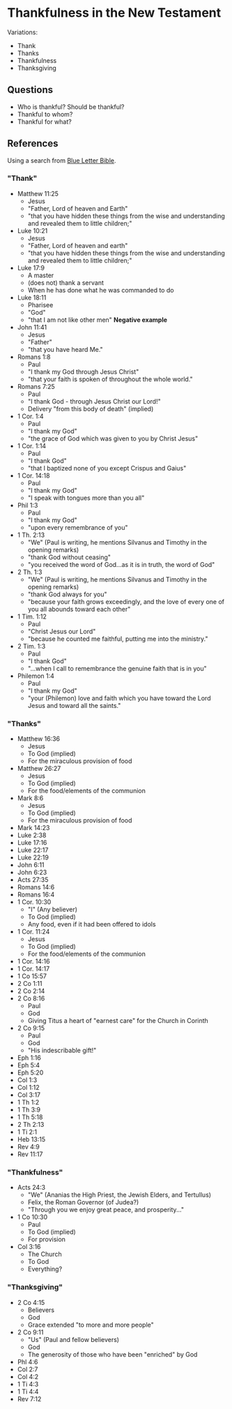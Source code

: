 # Thankfulness in the New Testament

Variations:

* Thank
* Thanks
* Thankfulness
* Thanksgiving

## Questions

* Who is thankful? Should be thankful?
* Thankful to whom?
* Thankful for what?

## References

Using a search from [Blue Letter Bible](https://www.blueletterbible.org/search/search.cfm?Criteria=thank&t=NKJV&csr=9#s=s_primary_0_1).

### "Thank"

* Matthew 11:25
  * Jesus
  * "Father, Lord of heaven and Earth"
  * "that you have hidden these things from the wise and understanding and revealed them to little children;"
* Luke 10:21
  * Jesus
  * "Father, Lord of heaven and earth"
  * "that you have hidden these things from the wise and understanding and revealed them to little children;"
* Luke 17:9
  * A master
  * (does not) thank a servant
  * When he has done what he was commanded to do
* Luke 18:11
  * Pharisee
  * "God"
  * "that I am not like other men" **Negative example**
* John 11:41
  * Jesus
  * "Father"
  * "that you have heard Me."
* Romans 1:8
  * Paul
  * "I thank my God through Jesus Christ"
  * "that your faith is spoken of throughout the whole world."
* Romans 7:25
  * Paul
  * "I thank God - through Jesus Christ our Lord!"
  * Delivery "from this body of death" (implied)
* 1 Cor. 1:4
  * Paul
  * "I thank my God"
  * "the grace of God which was given to you by Christ Jesus"
* 1 Cor. 1:14
  * Paul
  * "I thank God"
  * "that I baptized none of you except Crispus and Gaius"
* 1 Cor. 14:18
  * Paul
  * "I thank my God"
  * "I speak with tongues more than you all"
* Phil 1:3
  * Paul
  * "I thank my God"
  * "upon every remembrance of you"
* 1 Th. 2:13
  * "We" (Paul is writing, he mentions Silvanus and Timothy in the opening remarks)
  * "thank God without ceasing"
  * "you received the word of God...as it is in truth, the word of God"
* 2 Th. 1:3
  * "We" (Paul is writing, he mentions Silvanus and Timothy in the opening remarks)
  * "thank God always for you"
  * "because your faith grows exceedingly, and the love of every one of you all abounds toward each other"
* 1 Tim. 1:12
  * Paul
  * "Christ Jesus our Lord"
  * "because he counted me faithful, putting me into the ministry."
* 2 Tim. 1:3
  * Paul
  * "I thank God"
  * "...when I call to remembrance the genuine faith that is in you"
* Philemon 1:4
  * Paul
  * "I thank my God"
  * "your (Philemon) love and faith which you have toward the Lord Jesus and toward all the saints."

### "Thanks"

* Matthew 16:36
  * Jesus
  * To God (implied)
  * For the miraculous provision of food
* Matthew 26:27
  * Jesus
  * To God (implied)
  * For the food/elements of the communion
* Mark 8:6
  * Jesus
  * To God (implied)
  * For the miraculous provision of food
* Mark 14:23
* Luke 2:38
* Luke 17:16
* Luke 22:17
* Luke 22:19
* John 6:11
* John 6:23
* Acts 27:35
* Romans 14:6
* Romans 16:4
* 1 Cor. 10:30
  * "I" (Any believer)
  * To God (implied)
  * Any food, even if it had been offered to idols
* 1 Cor. 11:24
  * Jesus
  * To God (implied)
  * For the food/elements of the communion
* 1 Cor. 14:16
* 1 Cor. 14:17
* 1 Co 15:57
* 2 Co 1:11
* 2 Co 2:14
* 2 Co 8:16
  * Paul
  * God
  * Giving Titus a heart of "earnest care" for the Church in Corinth
* 2 Co 9:15
  * Paul
  * God
  * "His indescribable gift!"
* Eph 1:16
* Eph 5:4
* Eph 5:20
* Col 1:3
* Col 1:12
* Col 3:17
* 1 Th 1:2
* 1 Th 3:9
* 1 Th 5:18
* 2 Th 2:13
* 1 Ti 2:1
* Heb 13:15
* Rev 4:9
* Rev 11:17

### "Thankfulness"

* Acts 24:3
  * "We" (Ananias the High Priest, the Jewish Elders, and Tertullus)
  * Felix, the Roman Governor (of Judea?)
  * "Through you we enjoy great peace, and prosperity..."
* 1 Co 10:30
  * Paul
  * To God (implied)
  * For provision
* Col 3:16
  * The Church
  * To God
  * Everything?

### "Thanksgiving"

* 2 Co 4:15
  * Believers
  * God
  * Grace extended "to more and more people"
* 2 Co 9:11
  * "Us" (Paul and fellow believers)
  * God
  * The generosity of those who have been "enriched" by God
* Phl 4:6
* Col 2:7
* Col 4:2
* 1 Ti 4:3
* 1 Ti 4:4
* Rev 7:12
